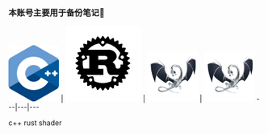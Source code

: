 ### 本账号主要用于备份笔记📕
<img src="./images/cpp-logo.png" alt="drawing" width="100"/> | <img src="./images/rust-logo-blk.svg" alt="drawing" width="150"/> | <img src="./images/llvm-clang.png" alt="drawing" width="100"/> | <img src="./images/llvm-clang.png" alt="drawing" width="100"/>
---|---|---

c++ rust shader

